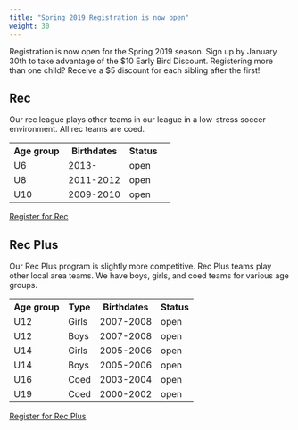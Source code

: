 ```yaml
---
title: "Spring 2019 Registration is now open"
weight: 30
---
```


Registration is now open for the Spring 2019 season.  Sign up by
January 30th to take advantage of the $10 Early Bird Discount.
Registering more than one child?  Receive a $5 discount for each
sibling after the first!<!--more-->

## Rec

Our rec league plays other teams in our league in a low-stress soccer
environment.  All rec teams are coed.

<table class="table" style="width: auto !important">
  <tr>
    <th>Age group</th>
    <th>Birthdates</th>
    <th>Status</th>
  </th>
  <tr>
    <td>U6</td>
    <td>2013-</td>
    <td>open</td>
  </tr>
  <tr>
    <td>U8</td>
    <td>2011-2012</td>
    <td>open</td>
  </tr>
  <tr>
    <td>U10</td>
    <td>2009-2010</td>
    <td>open<td>
  </tr>
</table>

<a class="btn btn-primary" href="http://www.gotsport.com/asp/application/reg/?ProgramID=75168&Type=PLAYER">Register for Rec</a>

## Rec Plus

Our Rec Plus program is slightly more competitive.  Rec Plus teams
play other local area teams.  We have boys, girls, and coed teams for
various age groups.

<table class="table" style="width: auto !important">
  <tr>
    <th>Age group</th>
    <th>Type</th>
    <th>Birthdates</th>
    <th>Status</th>
  </th>
  <tr>
    <td>U12</td>
    <td>Girls</td>
    <td>2007-2008</td>
    <td>open</td>
  </tr>
  <tr>
    <td>U12</td>
    <td>Boys</td>
    <td>2007-2008</td>
    <td>open</td>
  </tr>
  <tr>
    <td>U14</td>
    <td>Girls</td>
    <td>2005-2006</td>
    <td>open</td>
  </tr>
  <tr>
    <td>U14</td>
    <td>Boys</td>
    <td>2005-2006</td>
    <td>open</td>
  </tr>
  <tr>
    <td>U16</td>
    <td>Coed</td>
    <td>2003-2004</td>
    <td>open</td>
  </tr>
  <tr>
    <td>U19</td>
    <td>Coed</td>
    <td>2000-2002</td>
    <td>open</td>
  </tr>
</table>

<a class="btn btn-primary" href="http://www.gotsport.com/asp/application/reg/?ProgramID=75167&Type=PLAYER">Register for Rec Plus</a>
